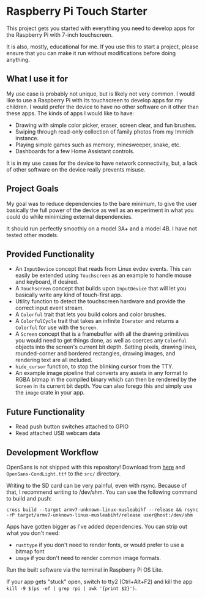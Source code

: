 # Raspberry Pi Touch Starter

This project gets you started with everything you need to develop apps for the Raspberry Pi with 7-inch touchscreen.

It is also, mostly, educational for me. If you use this to start a project, please ensure that you can make it run
without modifications before doing anything. 

## What I use it for

My use case is probably not unique, but is likely not very common. I would like to use a Raspberry Pi with its 
touchscreen to develop apps for my children. I would prefer the device to have no other software on it other than these
apps. The kinds of apps I would like to have:

- Drawing with simple color picker, eraser, screen clear, and fun brushes.
- Swiping through read-only collection of family photos from my Immich instance.
- Playing simple games such as memory, minesweeper, snake, etc.
- Dashboards for a few Home Assistant controls.

It is in my use cases for the device to have network connectivity, but, a lack of other software on the device really
prevents misuse.

## Project Goals

My goal was to reduce dependencies to the bare minimum, to give the user basically the full power of the device as well
as an experiment in what you could do while minimizing external dependencies.

It should run perfectly smoothly on a model 3A+ and a model 4B. I have not tested other models.

## Provided Functionality

- An `InputDevice` concept that reads from Linux evdev events. This can easily be extended using `Touchscreen` as an
  example to handle mouse and keyboard, if desired.
- A `Touchscreen` concept that builds upon `InputDevice` that will let you basically write any kind of touch-first app.
- Utility function to detect the touchscreen hardware and provide the correct input event stream.
- A `Colorful` trait that lets you build colors and color brushes.
- A `ColorfulCycle` trait that takes an infinite `Iterator` and returns a `Colorful` for use with the `Screen`.
- A `Screen` concept that is a framebuffer with all the drawing primitives you would need to get things done, as well as
  coerces any `Colorful` objects into the screen's current bit depth. Setting pixels, drawing lines, rounded-corner and
  bordered rectangles, drawing images, and rendering text are all included.
- `hide_cursor` function, to stop the blinking cursor from the TTY.
- An example image pipeline that converts any assets in any format to RGBA bitmap in the compiled binary which can then
  be rendered by the `Screen` in its current bit depth. You can also forego this and simply use the `image` crate in
  your app.

## Future Functionality

- Read push button switches attached to GPIO
- Read attached USB webcam data

## Development Workflow

OpenSans is not shipped with this repository! Download from [here](http://www.opensans.com/download/open-sans-condensed.zip)
and `OpenSans-CondLight.ttf` to the `src/` directory.

Writing to the SD card can be very painful, even with rsync. Because of that, I recommend writing to /dev/shm. You can
use the following command to build and push:

```shell
cross build --target armv7-unknown-linux-musleabihf --release && rsync -rP target/armv7-unknown-linux-musleabihf/release user@host:/dev/shm
```

Apps have gotten bigger as I've added dependencies. You can strip out what you don't need:

- `rusttype` if you don't need to render fonts, or would prefer to use a bitmap font
- `image` if you don't need to render common image formats.

Run the built software via the terminal in Raspberry Pi OS Lite.

If your app gets "stuck" open, switch to tty2 (Ctrl+Alt+F2) and kill the app `kill -9 $(ps -ef | grep rpi | awk '{print $2}')`.
